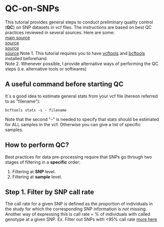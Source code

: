 # QC-on-SNPs
This tutorial provides general steps to conduct preliminary quality control (**QC**) on SNP datasets in vcf files. The instructions are based on best QC practices reviewed in several sources. Here are some:  
[main source](https://doi.org/10.1002/sim.6605)  
[source](https://currentprotocols.onlinelibrary.wiley.com/doi/10.1002/0471142905.hg0119s68)  
[source](https://pubmed.ncbi.nlm.nih.gov/29484742/)  
[source](https://onlinelibrary.wiley.com/doi/10.1002/gepi.20516)
Note 1. This tutorial requires you to have [vcftools](https://vcftools.github.io/man_latest.html) and [bcftools](https://samtools.github.io/bcftools/) installed beforehand.  
Note 2. Whenever possible, I provide alternative ways of performing the QC steps (i.e. alternative tools or softwares)  
## A useful command before starting QC
It´s a good idea to estimate general stats from your vcf file (hereon referred to as "filename"):
```
bcftools stats -s - filename
```
Note that the second "–" is needed to specify that stats should be estimated for ALL samples in the vcf. Otherwise you can give a list of specific samples. 
## How to perform QC?
Best practices for data pre-processing require that SNPs go through two stages of filtering in a **specific** order:  
1. Filtering at **SNP** level.
2. Filtering at **sample** level.
## Step 1. Filter by SNP call rate
The call rate for a given SNP is defined as the proportion of individuals in the study for which the corresponding SNP information is *not* missing. Another way of expressing this is call rate = % of individuals with called genotype at a given SNP.  Ex. Filter out SNPs with <95% call rate [more here](https://www.biostars.org/p/487816/)  





